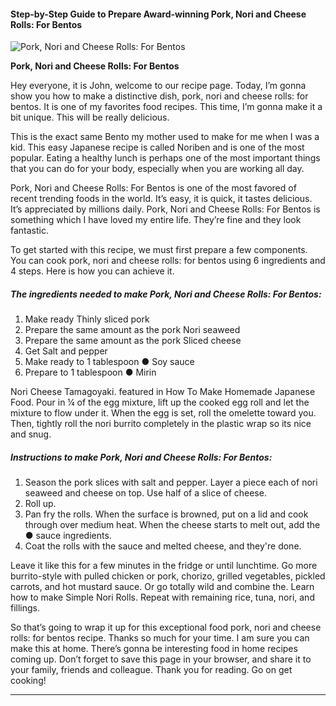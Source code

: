             

#### Step-by-Step Guide to Prepare Award-winning Pork, Nori and Cheese Rolls: For Bentos

![Pork, Nori and Cheese Rolls: For Bentos](https://img-global.cpcdn.com/recipes/6071346002919424/751x532cq70/pork-nori-and-cheese-rolls-for-bentos-recipe-main-photo.jpg)

**Pork, Nori and Cheese Rolls: For Bentos**

Hey everyone, it is John, welcome to our recipe page. Today, I’m gonna show you how to make a distinctive dish, pork, nori and cheese rolls: for bentos. It is one of my favorites food recipes. This time, I’m gonna make it a bit unique. This will be really delicious.

This is the exact same Bento my mother used to make for me when I was a kid. This easy Japanese recipe is called Noriben and is one of the most popular. Eating a healthy lunch is perhaps one of the most important things that you can do for your body, especially when you are working all day.

Pork, Nori and Cheese Rolls: For Bentos is one of the most favored of recent trending foods in the world. It’s easy, it is quick, it tastes delicious. It’s appreciated by millions daily. Pork, Nori and Cheese Rolls: For Bentos is something which I have loved my entire life. They’re fine and they look fantastic.

To get started with this recipe, we must first prepare a few components. You can cook pork, nori and cheese rolls: for bentos using 6 ingredients and 4 steps. Here is how you can achieve it.

##### The ingredients needed to make Pork, Nori and Cheese Rolls: For Bentos:

1.  Make ready Thinly sliced pork
2.  Prepare the same amount as the pork Nori seaweed
3.  Prepare the same amount as the pork Sliced cheese
4.  Get Salt and pepper
5.  Make ready to 1 tablespoon ● Soy sauce
6.  Prepare to 1 tablespoon ● Mirin

Nori Cheese Tamagoyaki. featured in How To Make Homemade Japanese Food. Pour in ¼ of the egg mixture, lift up the cooked egg roll and let the mixture to flow under it. When the egg is set, roll the omelette toward you. Then, tightly roll the nori burrito completely in the plastic wrap so its nice and snug.

##### Instructions to make Pork, Nori and Cheese Rolls: For Bentos:

1.  Season the pork slices with salt and pepper. Layer a piece each of nori seaweed and cheese on top. Use half of a slice of cheese.
2.  Roll up.
3.  Pan fry the rolls. When the surface is browned, put on a lid and cook through over medium heat. When the cheese starts to melt out, add the ● sauce ingredients.
4.  Coat the rolls with the sauce and melted cheese, and they're done.

Leave it like this for a few minutes in the fridge or until lunchtime. Go more burrito-style with pulled chicken or pork, chorizo, grilled vegetables, pickled carrots, and hot mustard sauce. Or go totally wild and combine the. Learn how to make Simple Nori Rolls. Repeat with remaining rice, tuna, nori, and fillings.

So that’s going to wrap it up for this exceptional food pork, nori and cheese rolls: for bentos recipe. Thanks so much for your time. I am sure you can make this at home. There’s gonna be interesting food in home recipes coming up. Don’t forget to save this page in your browser, and share it to your family, friends and colleague. Thank you for reading. Go on get cooking!

* * *